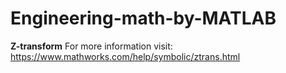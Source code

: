 # Engineering-math-by-MATLAB
**Z-transform**
For more information visit:
https://www.mathworks.com/help/symbolic/ztrans.html
